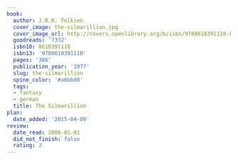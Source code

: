 ```yaml
---
book:
  author: J.R.R. Tolkien
  cover_image: the-silmarillion.jpg
  cover_image_url: http://covers.openlibrary.org/b/isbn/9780618391110-L.jpg
  goodreads: '7332'
  isbn10: 0618391118
  isbn13: '9780618391110'
  pages: '386'
  publication_year: '1977'
  slug: the-silmarillion
  spine_color: '#a6bbd8'
  tags:
  - fantasy
  - german
  title: The Silmarillion
plan:
  date_added: '2015-04-09'
review:
  date_read: 2008-01-01
  did_not_finish: false
  rating: 2
---
```

